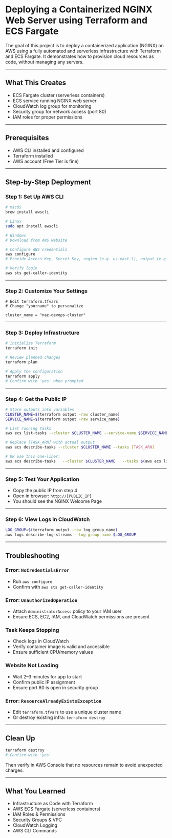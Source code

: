 
# Deploying a Containerized NGINX Web Server using Terraform and ECS Fargate

The goal of this project is to deploy a containerized application (NGINX) on AWS using a fully automated and serverless infrastructure with Terraform and ECS Fargate. It demonstrates how to provision cloud resources as code, without managing any servers.

---

## What This Creates

- ECS Fargate cluster (serverless containers)
- ECS service running NGINX web server
- CloudWatch log group for monitoring
- Security group for network access (port 80)
- IAM roles for proper permissions

---

## Prerequisites

- AWS CLI installed and configured
- Terraform installed
- AWS account (Free Tier is fine)

---

## Step-by-Step Deployment

### Step 1: Set Up AWS CLI

```bash
# macOS
brew install awscli

# Linux
sudo apt install awscli

# Windows
# Download from AWS website

# Configure AWS credentials
aws configure
# Provide Access Key, Secret Key, region (e.g. us-east-1), output (e.g. json)

# Verify login
aws sts get-caller-identity
```

---

### Step 2: Customize Your Settings

```hcl
# Edit terraform.tfvars
# Change "yourname" to personalize

cluster_name = "naz-devops-cluster"
```

---

### Step 3: Deploy Infrastructure

```bash
# Initialize Terraform
terraform init

# Review planned changes
terraform plan

# Apply the configuration
terraform apply
# Confirm with 'yes' when prompted
```

---

### Step 4: Get the Public IP

```bash
# Store outputs into variables
CLUSTER_NAME=$(terraform output -raw cluster_name)
SERVICE_NAME=$(terraform output -raw service_name)

# List running tasks
aws ecs list-tasks --cluster $CLUSTER_NAME --service-name $SERVICE_NAME

# Replace [TASK_ARN] with actual output
aws ecs describe-tasks --cluster $CLUSTER_NAME --tasks [TASK_ARN]

# OR use this one-liner:
aws ecs describe-tasks   --cluster $CLUSTER_NAME   --tasks $(aws ecs list-tasks --cluster $CLUSTER_NAME --service-name $SERVICE_NAME --query 'taskArns[0]' --output text)   --query 'tasks[0].attachments[0].details[?name==`networkInterfaceId`].value'   --output text |   xargs -I {} aws ec2 describe-network-interfaces   --network-interface-ids {}   --query 'NetworkInterfaces[0].Association.PublicIp'   --output text
```

---

### Step 5: Test Your Application

- Copy the public IP from step 4
- Open in browser: `http://[PUBLIC_IP]`
- You should see the NGINX Welcome Page

---

### Step 6: View Logs in CloudWatch

```bash
LOG_GROUP=$(terraform output -raw log_group_name)
aws logs describe-log-streams --log-group-name $LOG_GROUP
```

---

## Troubleshooting

### Error: `NoCredentialsError`

- Run `aws configure`
- Confirm with `aws sts get-caller-identity`

### Error: `UnauthorizedOperation`

- Attach `AdministratorAccess` policy to your IAM user
- Ensure ECS, EC2, IAM, and CloudWatch permissions are present

### Task Keeps Stopping

- Check logs in CloudWatch
- Verify container image is valid and accessible
- Ensure sufficient CPU/memory values

### Website Not Loading

- Wait 2–3 minutes for app to start
- Confirm public IP assignment
- Ensure port 80 is open in security group

### Error: `ResourceAlreadyExistsException`

- Edit `terraform.tfvars` to use a unique cluster name
- Or destroy existing infra: `terraform destroy`

---

## Clean Up

```bash
terraform destroy
# Confirm with 'yes'
```

Then verify in AWS Console that no resources remain to avoid unexpected charges.

---

## What You Learned

- Infrastructure as Code with Terraform
- AWS ECS Fargate (serverless containers)
- IAM Roles & Permissions
- Security Groups & VPC
- CloudWatch Logging
- AWS CLI Commands
